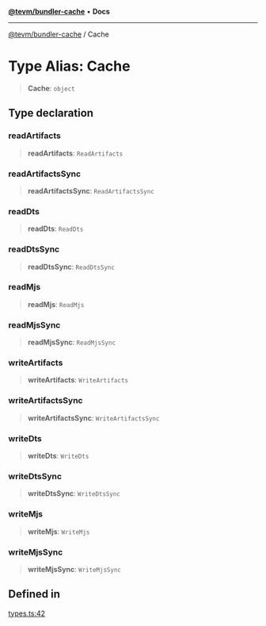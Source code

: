 [**@tevm/bundler-cache**](../README.md) • **Docs**

***

[@tevm/bundler-cache](../globals.md) / Cache

# Type Alias: Cache

> **Cache**: `object`

## Type declaration

### readArtifacts

> **readArtifacts**: `ReadArtifacts`

### readArtifactsSync

> **readArtifactsSync**: `ReadArtifactsSync`

### readDts

> **readDts**: `ReadDts`

### readDtsSync

> **readDtsSync**: `ReadDtsSync`

### readMjs

> **readMjs**: `ReadMjs`

### readMjsSync

> **readMjsSync**: `ReadMjsSync`

### writeArtifacts

> **writeArtifacts**: `WriteArtifacts`

### writeArtifactsSync

> **writeArtifactsSync**: `WriteArtifactsSync`

### writeDts

> **writeDts**: `WriteDts`

### writeDtsSync

> **writeDtsSync**: `WriteDtsSync`

### writeMjs

> **writeMjs**: `WriteMjs`

### writeMjsSync

> **writeMjsSync**: `WriteMjsSync`

## Defined in

[types.ts:42](https://github.com/evmts/tevm-monorepo/blob/main/bundler-packages/bundler-cache/src/types.ts#L42)
